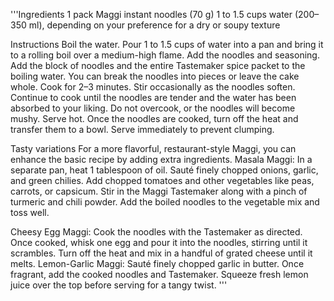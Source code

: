 '''Ingredients
1 pack Maggi instant noodles (70 g)
1 to 1.5 cups water (200–350 ml), depending on your preference for a dry or soupy texture 


Instructions
Boil the water. 
Pour 1 to 1.5 cups of water into a pan and bring it to a rolling boil over a medium-high flame.
Add the noodles and seasoning. 
Add the block of noodles and the entire Tastemaker spice packet to the boiling water. 
You can break the noodles into pieces or leave the cake whole.
Cook for 2–3 minutes.
Stir occasionally as the noodles soften.
Continue to cook until the noodles are tender and the water has been absorbed to your liking. 
Do not overcook, or the noodles will become mushy.
Serve hot. 
Once the noodles are cooked, turn off the heat and transfer them to a bowl. 
Serve immediately to prevent clumping. 


Tasty variations
For a more flavorful, restaurant-style Maggi, you can enhance the basic recipe by adding extra ingredients. 
Masala Maggi: In a separate pan, heat 1 tablespoon of oil. 
Sauté finely chopped onions, garlic, and green chilies. 
Add chopped tomatoes and other vegetables like peas, carrots, or capsicum. 
Stir in the Maggi Tastemaker along with a pinch of turmeric and chili powder. 
Add the boiled noodles to the vegetable mix and toss well.

Cheesy Egg Maggi: Cook the noodles with the Tastemaker as directed. 
Once cooked, whisk one egg and pour it into the noodles, stirring until it scrambles. 
Turn off the heat and mix in a handful of grated cheese until it melts.
Lemon-Garlic Maggi: Sauté finely chopped garlic in butter. 
Once fragrant, add the cooked noodles and Tastemaker. 
Squeeze fresh lemon juice over the top before serving for a tangy twist. '''